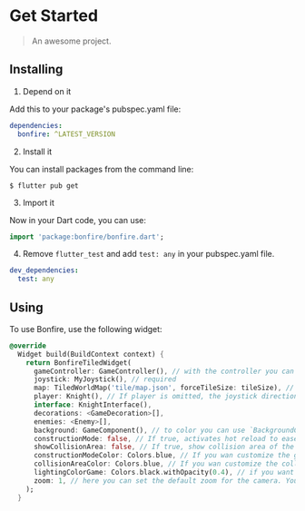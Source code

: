 # Get Started

> An awesome project.

## Installing

1. Depend on it

Add this to your package's pubspec.yaml file:

```yaml
dependencies:
  bonfire: ^LATEST_VERSION
```

2. Install it

You can install packages from the command line:

```
$ flutter pub get
```

3. Import it

Now in your Dart code, you can use:

```dart
import 'package:bonfire/bonfire.dart';
```

4. Remove `flutter_test` and add `test: any` in your pubspec.yaml file.

```yaml
dev_dependencies:
  test: any
```

## Using

To use Bonfire, use the following widget:

```dart
@override
  Widget build(BuildContext context) {
    return BonfireTiledWidget(
      gameController: GameController(), // with the controller you can listen to all components of the game, control them and or add new ones.
      joystick: MyJoystick(), // required
      map: TiledWorldMap('tile/map.json', forceTileSize: tileSize), // required
      player: Knight(), // If player is omitted, the joystick directional will control the map view, being very useful in the process of building maps
      interface: KnightInterface(),
      decorations: <GameDecoration>[],
      enemies: <Enemy>[],
      background: GameComponent(), // to color you can use `BackgroundColorGame(Colors.blue)` or create your own background (to use parallax for example) extending from `GameComponent`
      constructionMode: false, // If true, activates hot reload to ease the map constructions and draws the grid
      showCollisionArea: false, // If true, show collision area of the elements
      constructionModeColor: Colors.blue, // If you wan customize the grid color.
      collisionAreaColor: Colors.blue, // If you wan customize the collision area color.
      lightingColorGame: Colors.black.withOpacity(0.4), // if you want to add general lighting for the game
      zoom: 1, // here you can set the default zoom for the camera. You can still zoom directly on the camera
    );
  }
```